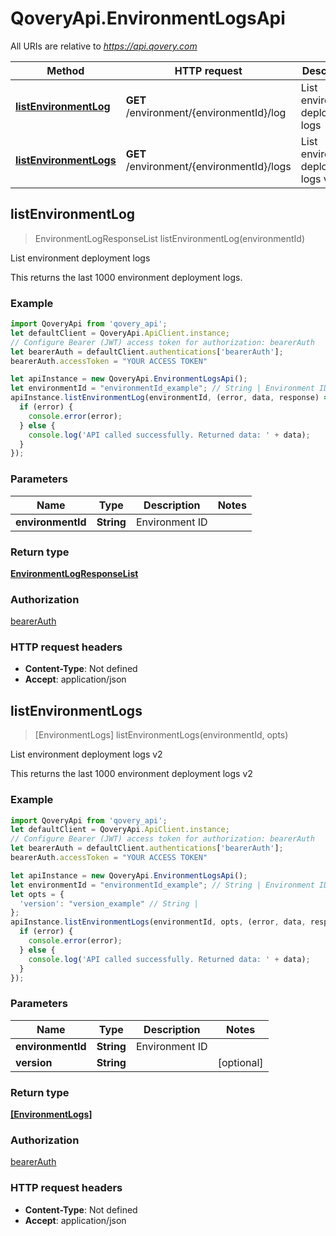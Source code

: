 # QoveryApi.EnvironmentLogsApi

All URIs are relative to *https://api.qovery.com*

Method | HTTP request | Description
------------- | ------------- | -------------
[**listEnvironmentLog**](EnvironmentLogsApi.md#listEnvironmentLog) | **GET** /environment/{environmentId}/log | List environment deployment logs
[**listEnvironmentLogs**](EnvironmentLogsApi.md#listEnvironmentLogs) | **GET** /environment/{environmentId}/logs | List environment deployment logs v2



## listEnvironmentLog

> EnvironmentLogResponseList listEnvironmentLog(environmentId)

List environment deployment logs

This returns the last 1000 environment deployment logs.

### Example

```javascript
import QoveryApi from 'qovery_api';
let defaultClient = QoveryApi.ApiClient.instance;
// Configure Bearer (JWT) access token for authorization: bearerAuth
let bearerAuth = defaultClient.authentications['bearerAuth'];
bearerAuth.accessToken = "YOUR ACCESS TOKEN"

let apiInstance = new QoveryApi.EnvironmentLogsApi();
let environmentId = "environmentId_example"; // String | Environment ID
apiInstance.listEnvironmentLog(environmentId, (error, data, response) => {
  if (error) {
    console.error(error);
  } else {
    console.log('API called successfully. Returned data: ' + data);
  }
});
```

### Parameters


Name | Type | Description  | Notes
------------- | ------------- | ------------- | -------------
 **environmentId** | **String**| Environment ID | 

### Return type

[**EnvironmentLogResponseList**](EnvironmentLogResponseList.md)

### Authorization

[bearerAuth](../README.md#bearerAuth)

### HTTP request headers

- **Content-Type**: Not defined
- **Accept**: application/json


## listEnvironmentLogs

> [EnvironmentLogs] listEnvironmentLogs(environmentId, opts)

List environment deployment logs v2

This returns the last 1000 environment deployment logs v2

### Example

```javascript
import QoveryApi from 'qovery_api';
let defaultClient = QoveryApi.ApiClient.instance;
// Configure Bearer (JWT) access token for authorization: bearerAuth
let bearerAuth = defaultClient.authentications['bearerAuth'];
bearerAuth.accessToken = "YOUR ACCESS TOKEN"

let apiInstance = new QoveryApi.EnvironmentLogsApi();
let environmentId = "environmentId_example"; // String | Environment ID
let opts = {
  'version': "version_example" // String | 
};
apiInstance.listEnvironmentLogs(environmentId, opts, (error, data, response) => {
  if (error) {
    console.error(error);
  } else {
    console.log('API called successfully. Returned data: ' + data);
  }
});
```

### Parameters


Name | Type | Description  | Notes
------------- | ------------- | ------------- | -------------
 **environmentId** | **String**| Environment ID | 
 **version** | **String**|  | [optional] 

### Return type

[**[EnvironmentLogs]**](EnvironmentLogs.md)

### Authorization

[bearerAuth](../README.md#bearerAuth)

### HTTP request headers

- **Content-Type**: Not defined
- **Accept**: application/json

